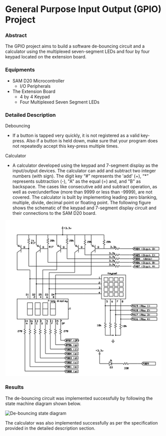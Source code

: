 # General Purpose Input Output (GPIO) Project

### Abstract

The GPIO project aims to build a software de-bouncing circuit and a calculator using the multiplexed seven-segment LEDs and four by four keypad located on the extension board. 

### Equipments
- SAM D20 Microcontroller
	-  I/O Peripherals 
- The Extension Board
	- 4 by 4 Keypad
	- Four Multiplexed Seven Segment LEDs

### Detailed Description

Debouncing 
- If a button is tapped very quickly, it is not registered as a valid key-press. Also if a button is held down, make sure that your program does not repeatedly accept this key-press multiple times.

Calculator
- A calculator developed using the keypad and 7-segment display as the input/output devices.  The calculator can add and subtract two integer numbers (with sign). The digit key “#” represents the 'add' (+), “*” represents subtraction (-), "A" as the equal (=) and, and "B" as backspace. The cases like consecutive add and subtract operation, as well as over/underflow (more than 9999 or less than -9999), are not covered. The calculator is built by implementing leading zero blanking, multiple, divide, decimal point or floating point. The following figure shows the schematic of the keypad and 7-segment display circuit and their connections to the SAM D20 board.

![Pinpad and LED Schematic](https://raw.githubusercontent.com/jbp261/Microcontroller-Projects/master/Images/Pinpad_LEDs_Sch.png "Pinpad and LED Schematic")

### Results
The de-bouncing circuit was implemented successfully by following the state machine diagram shown below. 

![De-bouncing state diagram](https://raw.githubusercontent.com/jbp261/Microcontroller-Projects/master/Images/De-bouncing.png "De-bouncing state diagram")

The calculator was also implemented successfully as per the specification provided in the detailed description section. 
